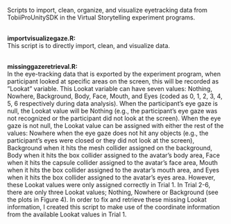 Scripts to import, clean, organize, and visualize eyetracking data from TobiiProUnitySDK in the Virtual Storytelling experiment programs.<br><br>

<b>importvisualizegaze.R:</b><br>
This script is to directly import, clean, and visualize data.<br><br>

<b>missinggazeretrieval.R:</b><br>
In the eye-tracking data that is exported by the experiment program, when participant looked at specific areas on the screen, this will be recorded as ”Lookat” variable. This Lookat variable can have seven values: Nothing, Nowhere, Background, Body, Face, Mouth, and Eyes (coded as 0, 1, 2, 3, 4, 5, 6 respectively during data analysis). When the participant’s eye gaze is null, the Lookat value will be Nothing (e.g., the participant’s eye gaze was not recognized or the participant did not look at the screen). When the eye gaze is not null, the Lookat value can be assigned with either the rest of the values: Nowhere when the eye gaze does not hit any objects (e.g., the participant’s eyes were closed or they did not look at the screen), Background when it hits the mesh collider assigned on the background, Body when it hits the box collider assigned to the avatar’s body area, Face when it hits the capsule collider assigned to the avatar’s face area, Mouth when it hits the box collider assigned to the avatar’s mouth area, and Eyes when it hits the box collider assigned to the avatar’s eyes area. However, these Lookat values were only assigned correctly in Trial 1. In Trial 2-6, there are only three Lookat values; Nothing, Nowhere or Background (see the plots in Figure 4). In order to fix and retrieve these missing Lookat information, I created this script to make use of the coordinate information from the available Lookat values in Trial 1. 
